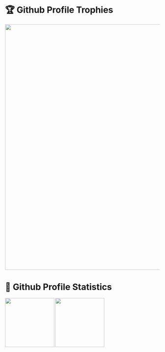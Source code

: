 <h1>🏆 Github Profile Trophies</h1>

<img width=800 src="https://github-profile-trophy.vercel.app/?username=NoIdeaIndustry&theme=onedark&no-frame=true&column=-1&margin-w=10&rank=A&rank=B&rank=C"/>

<h1>🚀 Github Profile Statistics</h1>

<img height="160" align="left" src="https://github-readme-stats.vercel.app/api?username=NoIdeaIndustry&count_private=true&include_all_commits=true&theme=onedark&show_icons=true" />
  
<img height="160" src="http://github-readme-stats.vercel.app/api/top-langs/?username=NoIdeaIndustry&layout=compact&theme=onedark&langs_count=6&hide=HLSL,ShaderLab,Makefile,GLSL&count_private=true" />
